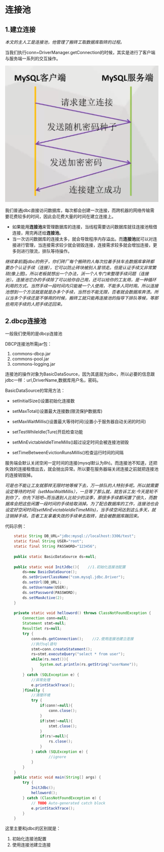 # 连接池

## 1.建立连接   

_本文的主人工是连接池，他管理了搬砖工取数据库取砖的过程。_  

当我们执行conn=DriverManager.getConnection的时候，其实是进行了客户端与服务端一系列的交互操作。  

![](../images/db04.png)  

我们普通jdbc直接访问数据库，每次都会创建一次连接，而跨机器的网络传输需要花费较多的时间，因此会花费大量的时间在建立连接上。

- 如果能用**连接池**来管理数据库的连接，当线程需要访问数据库就往连接池租借连接，用完再还给**连接池**。  
- 当一次访问数据库的连接太多，就会导致程序内存溢出。而**连接池**就可以对连接进行管理，当连接需求较少就会销毁连接，连接需求较多就会增加连接，更多则进行限流，排队等待操作。  

_继续拿前面jdbc的例子，你们砖厂每个搬砖的人每次拉着手扶车去数据库拿砖都要办个认证手续（连接），它可以防止砖块被别人冒领走。但是认证手续又非常繁琐(像上图)。所以老板就想出一个办法，派一个人专门来整理手续问题（连接池）。连接池它办的手续除了可以给你自己用，还可以给你的工友用，是一种循环利用的方式。当然手续一段时间内只能被一个人使用，不能多人同时用。所以连接池想到一个方法就是就是办多个手续，当然也不能无限，否者就会数据库奔溃。所以当多个手续还是不够用的时候，搬砖工就只能再连接池的指导下排队等候，等那些用完手续的人把手续还回来。_   

## 2.dbcp连接池   

一般我们使用的是dbcp连接池  

DBCP连接池所需jar包：

1. commons-dbcp.jar
2. commons-pool.jar
3. commons-logging.jar  

连接池的操作对象为BasicDataSource，因为其底层为jdbc，所以必要的信息跟jdbc一样：url,DriverName,数据库用户名，密码。   

BasicDataSource的常用方法：

- setInitialSize()设置初始化连接数  
- setMaxTotal()设置最大连接数(限流保护数据库)  
- setMaxWaitMillis()设置最大等待时间(设置小于服务器自动关闭的时间)    


- setTestWhileIdle(Ture)开启检查功能  
- setMinEvictableIdleTimeMills()超过设定时间会被连接池销毁   
- setTimeBetweenEvictionRunsMillis()检查运行时间的间隔  

服务端会默认关闭空闲一定时间的连接(mysql默认为8h)。而连接池不知道，还把失效的连接租借出去，就会抛出异常。所以要在服务器端关闭连接之前就把连接池的连接销毁掉。 

_可是也不能让工友就那样无限时地等候下去，万一排队的人特别多呢。所以就需要设定等待的时间（setMaxWaitMillis），一旦等了那么就，就告诉工友:今天是轮不到你了，你先下班吧~而当遇到人比较少的淡季，那很多手续都闲置了很久，而数据库会把这些闲置一段时间的手续给取消掉。为了配合数据库的工作，连接池也会设定好空闲时间(setMinEvictableIdleTimeMills)，当手续空闲达到这么多天，就注销掉手续。否者工友拿着失效的手续单去取砖，就会被数据库踹回来。_   

代码示例：

```java
	static String DB_URL="jdbc:mysql://localhost:3306/test";
	static final String USER="root";
	static final String PASSWORD="123456";
	
	public static BasicDataSource ds=null;
	
	public static void InitJdbc(){    //1.初始化连接池配置
		ds=new BasicDataSource();
		ds.setDriverClassName("com.mysql.jdbc.Driver");
		ds.setUrl(DB_URL);
		ds.setUsername(USER);
		ds.setPassword(PASSWORD);
		ds.setMaxActive(2);
	}
	
	private static void helloword() throws ClassNotFoundException {
		Connection conn=null;
		Statement stmt=null;
		ResultSet rs=null;
		try {
			conn=ds.getConnection();    //2.使用连接池建立连接
			//执行sql语句
			stmt=conn.createStatement();
			rs=stmt.executeQuery("select * from user");
			while(rs.next()){
				System.out.println(rs.getString("userName"));
			}
		} catch (SQLException e) {
			//异常处理
			e.printStackTrace();
		}finally {
			//清理环境
			try {
				if(conn!=null){
					conn.close();
				}
				if(stmt!=null){
					stmt.close();
				}
				if(rs!=null){
					rs.close();
				}
			} catch (SQLException e) {
					//ignore
			}
		}
	}
	public static void main(String[] args) {
		try {
			InitJdbc();
			helloword();
		} catch (ClassNotFoundException e) {
			// TODO Auto-generated catch block
			e.printStackTrace();
		}
	}
```

这里主要和jdbc的区别就是：  

1. 初始化连接池配置    
2. 使用连接池建立连接  





